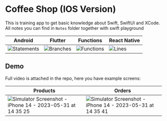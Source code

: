 # Coffee Shop (IOS Version)

This is training app to get basic knowledge about Swift, SwiftUI and XCode. All notes you can find in `Notes` folder together with swift playground

| Android                                                                          | Flutter                                                                          | Functions                                                                          | React Native                                                                          |
| ----------------------------------------------------------------------------------- | --------------------------------------------------------------------------------- | ---------------------------------------------------------------------------------- | ------------------------------------------------------------------------------ |
| ![Statements](https://img.shields.io/badge/Coverage-0%25-red.svg 'Make me better!') | ![Branches](https://img.shields.io/badge/Coverage-0%25-red.svg 'Make me better!') | ![Functions](https://img.shields.io/badge/Coverage-0%25-red.svg 'Make me better!') | ![Lines](https://img.shields.io/badge/Coverage-0%25-red.svg 'Make me better!') |

## Demo

Full video is attached in the repo, here you have example screens:

| Products                                                                                                                                                          | Orders                                                                                                                                                            |
| ----------------------------------------------------------------------------------------------------------------------------------------------------------------- | ----------------------------------------------------------------------------------------------------------------------------------------------------------------- |
| ![Simulator Screenshot - iPhone 14 - 2023-05-31 at 14 35 25](https://github.com/witoldmetel/Coffee-Shop-iOS/assets/31034370/6c9fbbc7-2e4a-494e-937f-665a0a868d6d) | ![Simulator Screenshot - iPhone 14 - 2023-05-31 at 14 35 41](https://github.com/witoldmetel/Coffee-Shop-iOS/assets/31034370/3eda3d51-07da-4acc-9fa3-65a19d308a02) |
